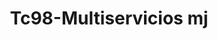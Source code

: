 ---
title: "Tc98-Multiservicios mj"
url: /fusagasuga/tc98-multiservicios-mj/
shop: reparación de automóviles
---